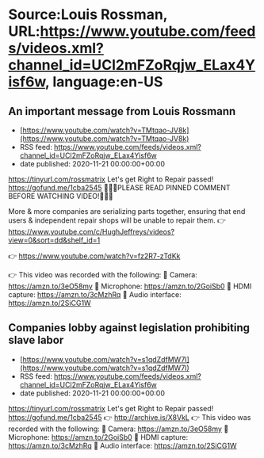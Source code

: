 # Source:Louis Rossman, URL:https://www.youtube.com/feeds/videos.xml?channel_id=UCl2mFZoRqjw_ELax4Yisf6w, language:en-US

## An important message from Louis Rossmann
 - [https://www.youtube.com/watch?v=TMtqao-JV8k](https://www.youtube.com/watch?v=TMtqao-JV8k)
 - RSS feed: https://www.youtube.com/feeds/videos.xml?channel_id=UCl2mFZoRqjw_ELax4Yisf6w
 - date published: 2020-11-21 00:00:00+00:00

https://tinyurl.com/rossmatrix
Let's get Right to Repair passed! https://gofund.me/1cba2545
🔴🔴🔴PLEASE READ PINNED COMMENT BEFORE WATCHING VIDEO!🔴🔴🔴

More & more companies are serializing parts together, ensuring that end users & independent repair shops will be unable to repair them. 
👉 https://www.youtube.com/c/HughJeffreys/videos?view=0&sort=dd&shelf_id=1

👉 https://www.youtube.com/watch?v=fz2R7-zTdKk

👉 This video was recorded with the following:
🔵 Camera: https://amzn.to/3eO58my
🔵 Microphone: https://amzn.to/2GoiSb0
🔵 HDMI capture: https://amzn.to/3cMzhRq
🔵 Audio interface: https://amzn.to/2SiCG1W

## Companies lobby against legislation prohibiting slave labor
 - [https://www.youtube.com/watch?v=s1qdZdfMW7I](https://www.youtube.com/watch?v=s1qdZdfMW7I)
 - RSS feed: https://www.youtube.com/feeds/videos.xml?channel_id=UCl2mFZoRqjw_ELax4Yisf6w
 - date published: 2020-11-21 00:00:00+00:00

https://tinyurl.com/rossmatrix
Let's get Right to Repair passed! https://gofund.me/1cba2545
👉 http://archive.is/X8VkL
👉 This video was recorded with the following:
🔵 Camera: https://amzn.to/3eO58my
🔵 Microphone: https://amzn.to/2GoiSb0
🔵 HDMI capture: https://amzn.to/3cMzhRq
🔵 Audio interface: https://amzn.to/2SiCG1W

